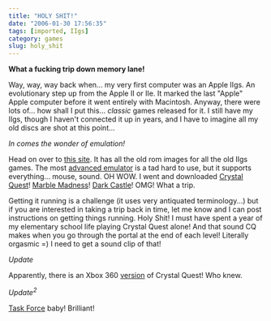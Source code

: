```yaml
---
title: "HOLY SHIT!"
date: "2006-01-30 17:56:35"
tags: [imported, IIgs]
category: games
slug: holy_shit
---
```

	
<strong>What a fucking trip down memory lane!</strong>

Way, way, way back when... my very first computer was an Apple IIgs.  An evolutionary step up from the Apple II or IIe.  It marked the last "Apple" Apple computer before it went entirely with Macintosh.  Anyway, there were lots of... how shall I put this... <em>classic</em> games released for it.  I still have my IIgs, though I haven't connected it up in years, and I have to imagine all my old discs are shot at this point...

<em>In comes the wonder of emulation!</em>

Head on over to <a title="OMG" href="http://www.whatisthe2gs.apple2.org.za/the_fairway/index.html">this site</a>.  It has all the old rom images for all the old IIgs games.  The most <a title="Kegs" href="http://www.geocities.com/akilgard/kegs32/">advanced emulator</a> is a tad hard to use, but it supports everything... mouse, sound.  OH WOW.  I went and downloaded <a title="CQ" href="http://www.whatisthe2gs.apple2.org.za/the_fairway/game_pages/crystal_quest.html">Crystal Quest</a>!  <a title="MM" href="http://www.whatisthe2gs.apple2.org.za/the_fairway/game_pages/marble_madness.html">Marble Madness</a>!  <a title="DC" href="http://www.whatisthe2gs.apple2.org.za/the_fairway/game_pages/dark_castle.html">Dark Castle</a>!  OMG!  What a trip.

Getting it running is a challenge (it uses very antiquated terminology...) but if you are interested in taking a trip back in time, let me know and I can post instructions on getting things running.  Holy Shit!  I must have spent a year of my elementary school life playing Crystal Quest alone! And that sound CQ makes when you go through the portal at the end of each level!  Literally orgasmic =)  I need to get a sound clip of that!

<em>Update</em>

Apparently, there is an Xbox 360 <a href="http://www.gamespot.com/xbox360/action/crystalquest/">version</a> of Crystal Quest!  Who knew.

<em>Update<sup>2</sup></em>

<a title="TF" href="http://www.whatisthe2gs.apple2.org.za/the_fairway/game_pages/task_force.html">Task Force</a> baby! Brilliant!
